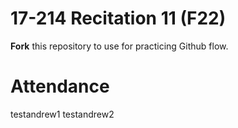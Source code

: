# 17-214 Recitation 11 (F22)
**Fork** this repository to use for practicing Github flow.

# Attendance
testandrew1
testandrew2